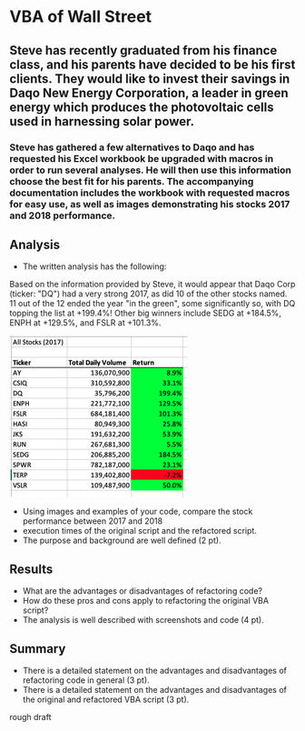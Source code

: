 # VBA of Wall Street

## Steve has recently graduated from his finance class, and his parents have decided to be his first clients. They would like to invest their savings in Daqo New Energy Corporation, a leader in green energy which produces the photovoltaic cells used in harnessing solar power.

### Steve has gathered a few alternatives to Daqo and has requested his Excel workbook be upgraded with macros in order to run several analyses. He will then use this information choose the best fit for his parents. The accompanying documentation includes the workbook with requested macros for easy use, as well as images demonstrating his stocks 2017 and 2018 performance. 

## Analysis 

- The written analysis has the following:

Based on the information provided by Steve, it would appear that Daqo Corp (ticker: "DQ") had a very strong 2017, as did 10 of the other stocks named. 11 out of the 12 ended the year "in the green", some significantly so, with DQ topping the list at +199.4%! Other big winners include SEDG at +184.5%, ENPH at +129.5%, and FSLR at +101.3%.

![2017 Stock Analysis](https://github.com/michael999999999/stock-analysis/blob/main/All_Stocks_Analysis_2017.png)

- Using images and examples of your code, compare the stock performance between 2017 and 2018
- execution times of the original script and the refactored script.
- The purpose and background are well defined (2 pt).

## Results

- What are the advantages or disadvantages of refactoring code?
- How do these pros and cons apply to refactoring the original VBA script?
- The analysis is well described with screenshots and code (4 pt).

## Summary

- There is a detailed statement on the advantages and disadvantages of refactoring code in general (3 pt).
- There is a detailed statement on the advantages and disadvantages of the original and refactored VBA script (3 pt).

rough draft
